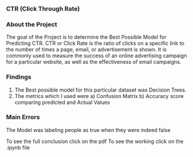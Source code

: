 ### CTR (Click Through Rate)

### About the Project
The goal of the Project is to determine the Best Possible Model for Predicting CTR. CTR or Click Rate
is the ratio of clicks on a specific link to the number of times a page, email, or advertisement is shown. It is commonly used to measure the success of an online advertising campaign for a particular website, as well as the effectiveness of email campaigns.

### Findings
1) The Best possible model for this particular dataset was Decision Trees. 
2) The metrics which I used were
  a) Confusion Matrix
   b) Accuracy score comparing predicted and Actual Values
### Main Errors
The Model was labeling people as true when they were indeed false

To see the full conclusion click on the pdf
To see the working click on the .ipynb file
